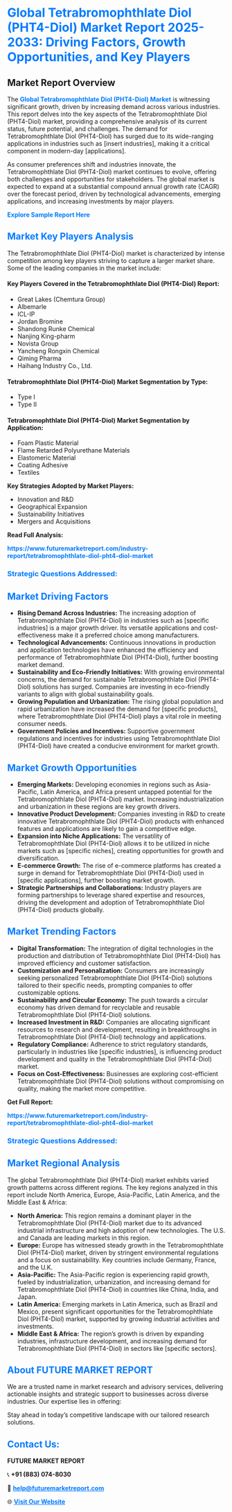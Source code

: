<h1 style="color: #007BFF;">Global Tetrabromophthlate Diol (PHT4-Diol) Market Report 2025-2033: Driving Factors, Growth Opportunities, and Key Players</h1>

<section id="overview">
<h2>Market Report Overview</h2>
<p>The <a href="https://www.futuremarketreport.com/industry-report/tetrabromophthlate-diol-pht4-diol-market" style="color: #007BFF; text-decoration: none;"><strong>Global Tetrabromophthlate Diol (PHT4-Diol) Market</strong></a> is witnessing significant growth, driven by increasing demand across various industries. This report delves into the key aspects of the Tetrabromophthlate Diol (PHT4-Diol) market, providing a comprehensive analysis of its current status, future potential, and challenges. The demand for Tetrabromophthlate Diol (PHT4-Diol) has surged due to its wide-ranging applications in industries such as [insert industries], making it a critical component in modern-day [applications].</p>
<p>As consumer preferences shift and industries innovate, the Tetrabromophthlate Diol (PHT4-Diol) market continues to evolve, offering both challenges and opportunities for stakeholders. The global market is expected to expand at a substantial compound annual growth rate (CAGR) over the forecast period, driven by technological advancements, emerging applications, and increasing investments by major players.</p>
</section>

<section id="overview">
<p><a href="https://www.futuremarketreport.com/request-sample/reportId=106975" style="color: #007BFF; text-decoration: none;"><strong>Explore Sample Report Here</strong></a></p>
</section>

<section id="key-players">
<h2 style="color: #007BFF;">Market Key Players Analysis</h2>
<p>The Tetrabromophthlate Diol (PHT4-Diol) market is characterized by intense competition among key players striving to capture a larger market share. Some of the leading companies in the market include:</p>
<h4>Key Players Covered in the Tetrabromophthlate Diol (PHT4-Diol) Report:</h4>
<ul><li>Great Lakes (Chemtura Group)</li><li>Albemarle</li><li>ICL-IP</li><li>Jordan Bromine</li><li>Shandong Runke Chemical</li><li>Nanjing King-pharm</li><li>Novista Group</li><li>Yancheng Rongxin Chemical</li><li>Qiming Pharma</li><li>Haihang Industry Co., Ltd.</li></ul>
<h4>Tetrabromophthlate Diol (PHT4-Diol) Market Segmentation by Type:</h4>
<ul><li>Type I</li><li>Type II</li></ul>

<h4>Tetrabromophthlate Diol (PHT4-Diol) Market Segmentation by Application:</h4>
<ul><li>Foam Plastic Material</li><li>Flame Retarded Polyurethane Materials</li><li>Elastomeric Material</li><li>Coating Adhesive</li><li>Textiles</li></ul>
<p><strong>Key Strategies Adopted by Market Players:</strong></p>
<ul>
<li>Innovation and R&D</li>
<li>Geographical Expansion</li>
<li>Sustainability Initiatives</li>
<li>Mergers and Acquisitions</li>
</ul>
</section>

<section>
<p><strong>Read Full Analysis: </strong></p><a href="https://www.futuremarketreport.com/industry-report/tetrabromophthlate-diol-pht4-diol-market" style="color: #007BFF; text-decoration: none;"><strong>https://www.futuremarketreport.com/industry-report/tetrabromophthlate-diol-pht4-diol-market</strong></a>
<h3 style="color: #007BFF;">Strategic Questions Addressed:</h3>
</section>

<section id="driving-factors">
<h2 style="color: #007BFF;">Market Driving Factors</h2>
<ul>
<li><strong>Rising Demand Across Industries:</strong> The increasing adoption of Tetrabromophthlate Diol (PHT4-Diol) in industries such as [specific industries] is a major growth driver. Its versatile applications and cost-effectiveness make it a preferred choice among manufacturers.</li>
<li><strong>Technological Advancements:</strong> Continuous innovations in production and application technologies have enhanced the efficiency and performance of Tetrabromophthlate Diol (PHT4-Diol), further boosting market demand.</li>
<li><strong>Sustainability and Eco-Friendly Initiatives:</strong> With growing environmental concerns, the demand for sustainable Tetrabromophthlate Diol (PHT4-Diol) solutions has surged. Companies are investing in eco-friendly variants to align with global sustainability goals.</li>
<li><strong>Growing Population and Urbanization:</strong> The rising global population and rapid urbanization have increased the demand for [specific products], where Tetrabromophthlate Diol (PHT4-Diol) plays a vital role in meeting consumer needs.</li>
<li><strong>Government Policies and Incentives:</strong> Supportive government regulations and incentives for industries using Tetrabromophthlate Diol (PHT4-Diol) have created a conducive environment for market growth.</li>
</ul>
</section>

<section id="growth-opportunities">
<h2 style="color: #007BFF;">Market Growth Opportunities</h2>
<ul>
<li><strong>Emerging Markets:</strong> Developing economies in regions such as Asia-Pacific, Latin America, and Africa present untapped potential for the Tetrabromophthlate Diol (PHT4-Diol) market. Increasing industrialization and urbanization in these regions are key growth drivers.</li>
<li><strong>Innovative Product Development:</strong> Companies investing in R&D to create innovative Tetrabromophthlate Diol (PHT4-Diol) products with enhanced features and applications are likely to gain a competitive edge.</li>
<li><strong>Expansion into Niche Applications:</strong> The versatility of Tetrabromophthlate Diol (PHT4-Diol) allows it to be utilized in niche markets such as [specific niches], creating opportunities for growth and diversification.</li>
<li><strong>E-commerce Growth:</strong> The rise of e-commerce platforms has created a surge in demand for Tetrabromophthlate Diol (PHT4-Diol) used in [specific applications], further boosting market growth.</li>
<li><strong>Strategic Partnerships and Collaborations:</strong> Industry players are forming partnerships to leverage shared expertise and resources, driving the development and adoption of Tetrabromophthlate Diol (PHT4-Diol) products globally.</li>
</ul>
</section>

<section id="trending-factors">
<h2 style="color: #007BFF;">Market Trending Factors</h2>
<ul>
<li><strong>Digital Transformation:</strong> The integration of digital technologies in the production and distribution of Tetrabromophthlate Diol (PHT4-Diol) has improved efficiency and customer satisfaction.</li>
<li><strong>Customization and Personalization:</strong> Consumers are increasingly seeking personalized Tetrabromophthlate Diol (PHT4-Diol) solutions tailored to their specific needs, prompting companies to offer customizable options.</li>
<li><strong>Sustainability and Circular Economy:</strong> The push towards a circular economy has driven demand for recyclable and reusable Tetrabromophthlate Diol (PHT4-Diol) solutions.</li>
<li><strong>Increased Investment in R&D:</strong> Companies are allocating significant resources to research and development, resulting in breakthroughs in Tetrabromophthlate Diol (PHT4-Diol) technology and applications.</li>
<li><strong>Regulatory Compliance:</strong> Adherence to strict regulatory standards, particularly in industries like [specific industries], is influencing product development and quality in the Tetrabromophthlate Diol (PHT4-Diol) market.</li>
<li><strong>Focus on Cost-Effectiveness:</strong> Businesses are exploring cost-efficient Tetrabromophthlate Diol (PHT4-Diol) solutions without compromising on quality, making the market more competitive.</li>
</ul>
</section>

<section>
<p><strong>Get Full Report: </strong></p><a href="https://www.futuremarketreport.com/industry-report/tetrabromophthlate-diol-pht4-diol-market" style="color: #007BFF; text-decoration: none;"><strong>https://www.futuremarketreport.com/industry-report/tetrabromophthlate-diol-pht4-diol-market</strong></a>
<h3 style="color: #007BFF;">Strategic Questions Addressed:</h3>
</section>


<section id="regional-analysis">
<h2 style="color: #007BFF;">Market Regional Analysis</h2>
<p>The global Tetrabromophthlate Diol (PHT4-Diol) market exhibits varied growth patterns across different regions. The key regions analyzed in this report include North America, Europe, Asia-Pacific, Latin America, and the Middle East & Africa:</p>
<ul>
<li><strong>North America:</strong> This region remains a dominant player in the Tetrabromophthlate Diol (PHT4-Diol) market due to its advanced industrial infrastructure and high adoption of new technologies. The U.S. and Canada are leading markets in this region.</li>
<li><strong>Europe:</strong> Europe has witnessed steady growth in the Tetrabromophthlate Diol (PHT4-Diol) market, driven by stringent environmental regulations and a focus on sustainability. Key countries include Germany, France, and the U.K.</li>
<li><strong>Asia-Pacific:</strong> The Asia-Pacific region is experiencing rapid growth, fueled by industrialization, urbanization, and increasing demand for Tetrabromophthlate Diol (PHT4-Diol) in countries like China, India, and Japan.</li>
<li><strong>Latin America:</strong> Emerging markets in Latin America, such as Brazil and Mexico, present significant opportunities for the Tetrabromophthlate Diol (PHT4-Diol) market, supported by growing industrial activities and investments.</li>
<li><strong>Middle East & Africa:</strong> The region’s growth is driven by expanding industries, infrastructure development, and increasing demand for Tetrabromophthlate Diol (PHT4-Diol) in sectors like [specific sectors].</li>
</ul>
</section>

<footer>
<h2 style="color: #007BFF;">About FUTURE MARKET REPORT</h2>
<p>We are a trusted name in market research and advisory services, delivering actionable insights and strategic support to businesses across diverse industries. Our expertise lies in offering:</p>

<p>Stay ahead in today’s competitive landscape with our tailored research solutions.</p>

<h2 style="color: #007BFF;">Contact Us:</h2>
<p><strong>FUTURE MARKET REPORT</strong></p>
<p>📞 <strong>+91 (883) 074-8030</strong></p>
<p>📧 <strong><a href="mailto:help@futuremarketreport.com" style="color: #007BFF;">help@futuremarketreport.com</a></strong></p>
<p>🌐 <strong><a href="https://www.futuremarketreport.com/" style="color: #007BFF;">Visit Our Website</a></strong></p>
</footer>